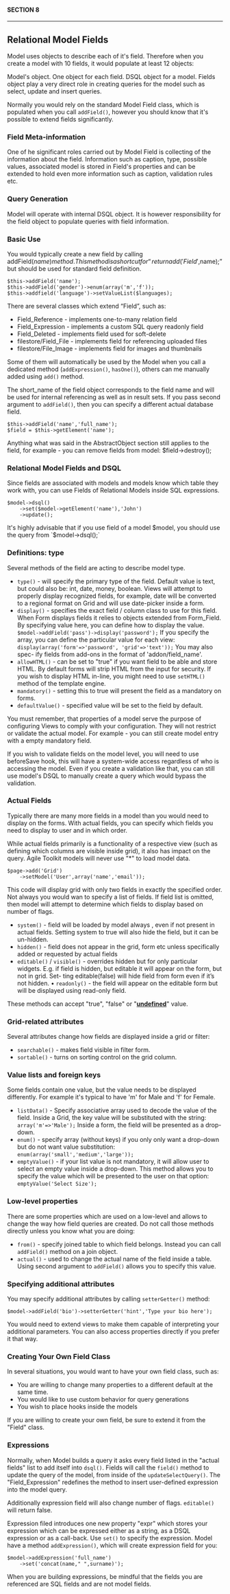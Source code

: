 #### SECTION 8
----
## Relational Model Fields

Model uses objects to describe each of it's field. Therefore when you create a model with 10 fields, it would populate at least 12 objects:

Model's object. One object for each field. DSQL object for a model. Fields object play a very direct role in creating queries for the model such as select, update and insert queries.

Normally you would rely on the standard Model Field class, which is populated when you call `addField()`, however you should know that it's possible to extend fields significantly.

### Field Meta-information

One of he significant roles carried out by Model Field is collecting of the information about the field. Information such as caption, type, possible values, associated model is stored in Field's properties and can be extended to hold even more information such as caption, validation rules etc.

### Query Generation

Model will operate with internal DSQL object. It is however responsibility for the field object to populate queries with field information.

### Basic Use

You would typically create a new field by calling addField($name) method. This method is a shortcut for “return add('Field',$name);” but should be used for standard field definition.

    $this->addField('name');
    $this->addField('gender')->enum(array('m','f'));
    $this->addfield('language')->setValueList($languages);

There are several classes which extend “Field”, such as:

* Field_Reference - implements one-to-many relation field
* Field_Expression - implements a custom SQL query readonly field
* Field_Deleted - implements field used for soft-delete
* filestore/Field_File - implements field for referencing uploaded files
* filestore/File_Image - implements field for images and thumbnails

Some of them will automatically be used by the Model when you call a dedicated method (`addExpression()`, `hasOne()`), others can me manually added using `add()` method.

The short_name of the field object corresponds to the field name and will be used for internal referencing as well as in result sets. If you pass second argument to `addField()`, then you can specify a different actual database field.

    $this->addField('name','full_name');
    $field = $this->getElement('name');

Anything what was said in the AbstractObject section still applies to the field, for example - you can remove fields from model: $field->destroy();

### Relational Model Fields and DSQL

Since fields are associated with models and models know which table they work with, you can use Fields of Relational Models inside SQL expressions.

    $model->dsql()
        ->set($model->getElement('name'),'John')
        ->update();

It's highly advisable that if you use field of a model $model, you should use the query from `$model->dsql();`

### Definitions: type

Several methods of the field are acting to describe model type.

* `type()` - will specify the primary type of the field. Default value is text, but could also be: int, date, money, boolean. Views will attempt to properly display recognized fields, for example, date will be converted to a regional format on Grid and will use date-picker inside a form.
* `display()` - specifies the exact field / column class to use for this field. When Form displays fields it relies to objects extended from Form_Field. By specifying value here, you can define how to display the value.
`$model->addField('pass')->display('password');` If you specify the array, you can define the particular value for each view: `display(array('form'=>'password', 'grid'=>'text'));` You may also spec-
ify fields from add-ons in the format of 'addon/field_name'.
* `allowHTML()` - can be set to "true" if you want field to be able and store HTML. By default forms will strip HTML from the input for security. If you wish to display HTML in-line, you might need to use `setHTML()` method of the template engine.
* `mandatory()` - setting this to true will present the field as a mandatory on forms.
* `defaultValue()` - specified value will be set to the field by default.

You must remember, that properties of a model serve the purpose of configuring Views to comply with your configuration. They will not restrict or validate the actual model. For example - you can still create model entry with a empty mandatory field.

If you wish to validate fields on the model level, you will need to use beforeSave hook, this will have a system-wide access regardless of who is accessing the model. Even if you create a validation like that, you can still use model's DSQL to manually create a query which would bypass the validation.

### Actual Fields

Typically there are many more fields in a model than you would need to display on the forms. With actual fields, you can specify which fields you need to display to user and in which order.

While actual fields primarily is a functionality of a respective view (such as defining which columns are visible inside grid), it also has impact on the query. Agile Toolkit models will never use "*" to load model data.

    $page->add('Grid')
        ->setModel('User',array('name','email'));

This code will display grid with only two fields in exactly the specified order. Not always you would wan to specify a list of fields. If field list is omitted, then model will attempt to determine which fields to display based on number of flags.

* `system()` - field will be loaded by model always , even if not present in actual fields. Setting system to true will also hide the field, but it can be un-hidden.
* `hidden()` - field does not appear in the grid, form etc unless specifically added or requested by actual fields
* `editable()` / `visible()` - overrides hidden but for only particular widgets.
E.g. if field is hidden, but editable it will appear on the form, but not in grid. Set-
ting editable(false) will hide field from form even if it’s not hidden.
• `readonly()` - the field will appear on the editable form but will be displayed using read-only field.

These methods can accept "true", "false" or "**<u>undefined</u>**" value.

### Grid-related attributes

Several attributes change how fields are displayed inside a grid or filter:

* `searchable()` - makes field visible in filter form.
* `sortable()` - turns on sorting control on the grid column.

### Value lists and foreign keys

Some fields contain one value, but the value needs to be displayed differently. For example it's typical to have 'm' for Male and 'f' for Female.

* `listData()` - Specify associative array used to decode the value of the field. Inside a Grid, the key value will be substituted with the string: `array('m'=>'Male');` Inside a form, the field will be presented as a drop-down.
* `enum()` - specify array (without keys) if you only only want a drop-down but do not want value substitution: `enum(array('small','medium','large'));`
* `emptyValue()` - if your list value is not mandatory, it will allow user to select an empty value inside a drop-down. This method allows you to specify the value which will be presented to the user on that option: `emptyValue('Select Size');`

### Low-level properties

There are some properties which are used on a low-level and allows to change the way how field queries are created. Do not call those methods directly unless you know what you are doing:

* `from()` - specify joined table to which field belongs. Instead you can call `addField()` method on a join object.
* `actual()` - used to change the actual name of the field inside a table. Using second argument to `addField()` allows you to specify this value.

### Specifying additional attributes

You may specify additional attributes by calling `setterGetter()` method:

    $model->addField('bio')->setterGetter('hint','Type your bio here');
    
You would need to extend views to make them capable of interpreting your additional parameters. You can also access properties directly if you prefer it that way.

### Creating Your Own Field Class

In several situations, you would want to have your own field class, such as:

* You are willing to change many properties to a different default at the same time.
* You would like to use custom behavior for query generations
* You wish to place hooks inside the models

If you are willing to create your own field, be sure to extend it from the "Field" class.

### Expressions

Normally, when Model builds a query it asks every field listed in the "actual fields" list to add itself into `dsql()`. Fields will call the `field()` method to update the query of the model, from inside of the `updateSelectQuery()`. The "Field_Expression" redefines the method to insert user-defined expression into the model query.

Additionally expression field will also change number of flags. `editable()` will return false.

Expression filed introduces one new property "expr" which stores your expression which can be expressed either as a string, as a DSQL expression or as a call-back. Use `set()` to specify the expression. Model have a method `addExpression()`, which will create expression field for you:

    $model->addExpression('full_name')
        ->set('concat(name," ",surname)');

When you are building expressions, be mindful that the fields you are referenced are SQL fields and are not model fields.